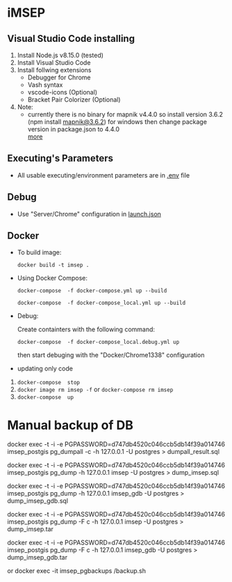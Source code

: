 ﻿# iMSEP
## Visual Studio Code installing
1. Install Node.js v8.15.0 (tested)
2. Install Visual Studio Code
3. Install follwing extensions
    * Debugger for Chrome
    * Vash syntax
    * vscode-icons (Optional)
    * Bracket Pair Colorizer (Optional)
4. Note:
   * currently there is no binary for mapnik v4.4.0 so install version 3.6.2 (npm install mapnik@3.6.2) for windows then change package version in  package.json to 4.4.0    
   [more](https://github.com/mapnik/node-mapnik/issues/848)
## Executing's Parameters
* All usable executing/environment parameters are in [.env](.env) file
## Debug
* Use "Server/Chrome" configuration in [launch.json](.vscode/launch.json)
## Docker
* To build image:

    `docker build -t imsep .`

* Using Docker Compose:
    
    `docker-compose  -f docker-compose.yml up --build`

     `docker-compose  -f docker-compose_local.yml up --build`

* Debug: 

    Create containters with the following command:

     `docker-compose  -f docker-compose_local.debug.yml up`

     then start debuging  with the "Docker/Chrome1338" configuration
* updating only code
1. `docker-compose  stop`
2. `docker image rm imsep -f`
or `docker-compose rm imsep`
3. `docker-compose  up`


# Manual backup of DB
docker exec -t -i -e PGPASSWORD=d747db4520c046ccb5db14f39a014746 imsep_postgis  pg_dumpall -c -h 127.0.0.1 -U postgres > dumpall_result.sql

docker exec -t -i -e PGPASSWORD=d747db4520c046ccb5db14f39a014746 imsep_postgis  pg_dump -h 127.0.0.1 imsep -U postgres > dump_imsep.sql

docker exec -t -i -e PGPASSWORD=d747db4520c046ccb5db14f39a014746 imsep_postgis  pg_dump -h 127.0.0.1 imsep_gdb -U postgres > dump_imsep_gdb.sql

docker exec -t -i -e PGPASSWORD=d747db4520c046ccb5db14f39a014746 imsep_postgis  pg_dump -F c -h 127.0.0.1 imsep -U postgres > dump_imsep.tar

docker exec -t -i -e PGPASSWORD=d747db4520c046ccb5db14f39a014746 imsep_postgis  pg_dump -F c -h 127.0.0.1 imsep_gdb -U postgres > dump_imsep_gdb.tar 

or
docker exec -it imsep_pgbackups /backup.sh





